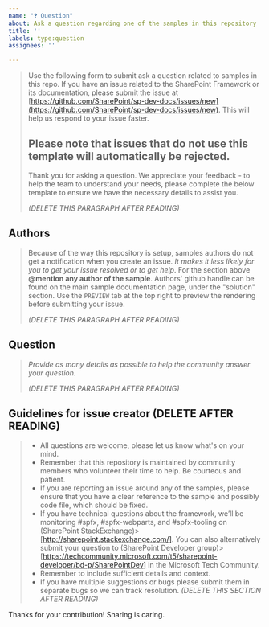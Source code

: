 ```yaml
---
name: "❓ Question"
about: Ask a question regarding one of the samples in this repository
title: ''
labels: type:question
assignees: ''

---
```


> Use the following form to submit ask a question related to samples in this repo. If you have an issue related to the SharePoint Framework or its documentation, please submit the issue at [https://github.com/SharePoint/sp-dev-docs/issues/new](https://github.com/SharePoint/sp-dev-docs/issues/new). This will help us respond to your issue faster.
> 
> Please note that issues that do not use this template will automatically be rejected.
> ----
> 
> Thank you for asking a question. We appreciate your feedback - to help the team to understand your needs, please complete the below template to ensure we have the necessary details to assist you.
> 
> _(DELETE THIS PARAGRAPH AFTER READING)_

## Authors

> Because of the way this repository is setup, samples authors do not get a notification when you create an issue. *It makes it less likely for you to get your issue resolved or to get help*. For the section above **@mention any author of the sample**. Authors' github handle can be found on the main sample documentation page, under the "solution" section. Use the `PREVIEW` tab at the top right to preview the rendering before submitting your issue.
> 
> _(DELETE THIS PARAGRAPH AFTER READING)_

## Question

> _Provide as many details as possible to help the community answer your question._
> 
> _(DELETE THIS PARAGRAPH AFTER READING)_

## Guidelines for issue creator (DELETE AFTER READING)

> - All questions are welcome, please let us know what's on your mind.
> - Remember that this repository is maintained by community members who volunteer their time to help. Be courteous and patient.
> - If you are reporting an issue around any of the samples, please ensure that you have a clear reference to the sample and possibly code file, which should be fixed.
> - If you have technical questions about the framework, we’ll be monitoring #spfx, #spfx-webparts, and #spfx-tooling on (SharePoint StackExchange)> [http://sharepoint.stackexchange.com/]. You can also alternatively submit your question to (SharePoint Developer group)> [https://techcommunity.microsoft.com/t5/sharepoint-developer/bd-p/SharePointDev] in the Microsoft Tech Community.
> - Remember to include sufficient details and context.
> - If you have multiple suggestions or bugs please submit them in separate bugs so we can track resolution.
> _(DELETE THIS SECTION AFTER READING)_

Thanks for your contribution! Sharing is caring.
